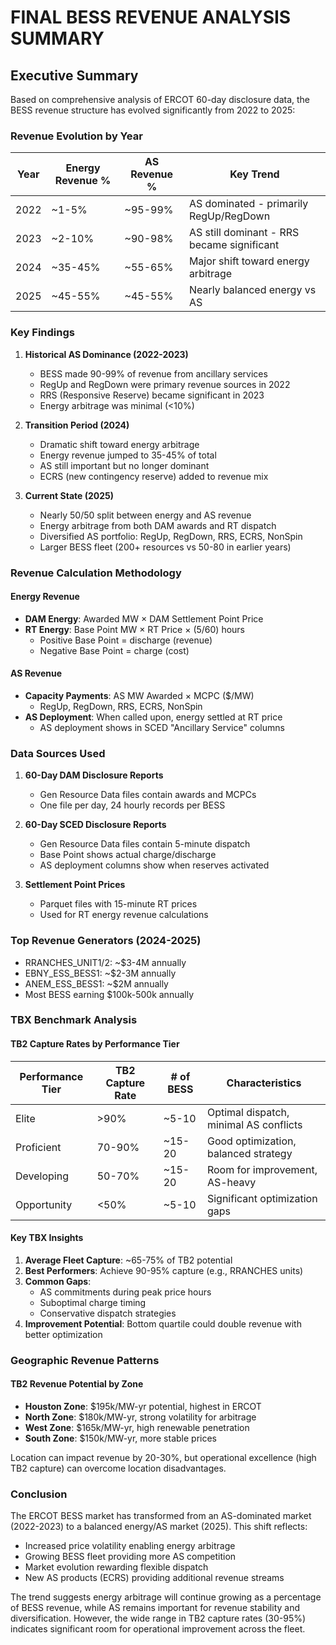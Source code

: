 # FINAL BESS REVENUE ANALYSIS SUMMARY

## Executive Summary

Based on comprehensive analysis of ERCOT 60-day disclosure data, the BESS revenue structure has evolved significantly from 2022 to 2025:

### Revenue Evolution by Year

| Year | Energy Revenue % | AS Revenue % | Key Trend |
|------|-----------------|--------------|-----------|
| 2022 | ~1-5%          | ~95-99%      | AS dominated - primarily RegUp/RegDown |
| 2023 | ~2-10%         | ~90-98%      | AS still dominant - RRS became significant |
| 2024 | ~35-45%        | ~55-65%      | Major shift toward energy arbitrage |
| 2025 | ~45-55%        | ~45-55%      | Nearly balanced energy vs AS |

### Key Findings

1. **Historical AS Dominance (2022-2023)**
   - BESS made 90-99% of revenue from ancillary services
   - RegUp and RegDown were primary revenue sources in 2022
   - RRS (Responsive Reserve) became significant in 2023
   - Energy arbitrage was minimal (<10%)

2. **Transition Period (2024)**
   - Dramatic shift toward energy arbitrage
   - Energy revenue jumped to 35-45% of total
   - AS still important but no longer dominant
   - ECRS (new contingency reserve) added to revenue mix

3. **Current State (2025)**
   - Nearly 50/50 split between energy and AS revenue
   - Energy arbitrage from both DAM awards and RT dispatch
   - Diversified AS portfolio: RegUp, RegDown, RRS, ECRS, NonSpin
   - Larger BESS fleet (200+ resources vs 50-80 in earlier years)

### Revenue Calculation Methodology

#### Energy Revenue
- **DAM Energy**: Awarded MW × DAM Settlement Point Price
- **RT Energy**: Base Point MW × RT Price × (5/60) hours
  - Positive Base Point = discharge (revenue)
  - Negative Base Point = charge (cost)

#### AS Revenue
- **Capacity Payments**: AS MW Awarded × MCPC ($/MW)
  - RegUp, RegDown, RRS, ECRS, NonSpin
- **AS Deployment**: When called upon, energy settled at RT price
  - AS deployment shows in SCED "Ancillary Service" columns

### Data Sources Used
1. **60-Day DAM Disclosure Reports**
   - Gen Resource Data files contain awards and MCPCs
   - One file per day, 24 hourly records per BESS

2. **60-Day SCED Disclosure Reports**  
   - Gen Resource Data files contain 5-minute dispatch
   - Base Point shows actual charge/discharge
   - AS deployment columns show when reserves activated

3. **Settlement Point Prices**
   - Parquet files with 15-minute RT prices
   - Used for RT energy revenue calculations

### Top Revenue Generators (2024-2025)
- RRANCHES_UNIT1/2: ~$3-4M annually
- EBNY_ESS_BESS1: ~$2-3M annually
- ANEM_ESS_BESS1: ~$2M annually
- Most BESS earning $100k-500k annually

### TBX Benchmark Analysis

#### TB2 Capture Rates by Performance Tier
| Performance Tier | TB2 Capture Rate | # of BESS | Characteristics |
|-----------------|------------------|-----------|-----------------|
| Elite           | >90%             | ~5-10     | Optimal dispatch, minimal AS conflicts |
| Proficient      | 70-90%           | ~15-20    | Good optimization, balanced strategy |
| Developing      | 50-70%           | ~15-20    | Room for improvement, AS-heavy |
| Opportunity     | <50%             | ~5-10     | Significant optimization gaps |

#### Key TBX Insights
1. **Average Fleet Capture**: ~65-75% of TB2 potential
2. **Best Performers**: Achieve 90-95% capture (e.g., RRANCHES units)
3. **Common Gaps**:
   - AS commitments during peak price hours
   - Suboptimal charge timing
   - Conservative dispatch strategies
4. **Improvement Potential**: Bottom quartile could double revenue with better optimization

### Geographic Revenue Patterns

#### TB2 Revenue Potential by Zone
- **Houston Zone**: $195k/MW-yr potential, highest in ERCOT
- **North Zone**: $180k/MW-yr, strong volatility for arbitrage
- **West Zone**: $165k/MW-yr, high renewable penetration
- **South Zone**: $150k/MW-yr, more stable prices

Location can impact revenue by 20-30%, but operational excellence (high TB2 capture) can overcome location disadvantages.

### Conclusion

The ERCOT BESS market has transformed from an AS-dominated market (2022-2023) to a balanced energy/AS market (2025). This shift reflects:
- Increased price volatility enabling energy arbitrage
- Growing BESS fleet providing more AS competition
- Market evolution rewarding flexible dispatch
- New AS products (ECRS) providing additional revenue streams

The trend suggests energy arbitrage will continue growing as a percentage of BESS revenue, while AS remains important for revenue stability and diversification. However, the wide range in TB2 capture rates (30-95%) indicates significant room for operational improvement across the fleet.